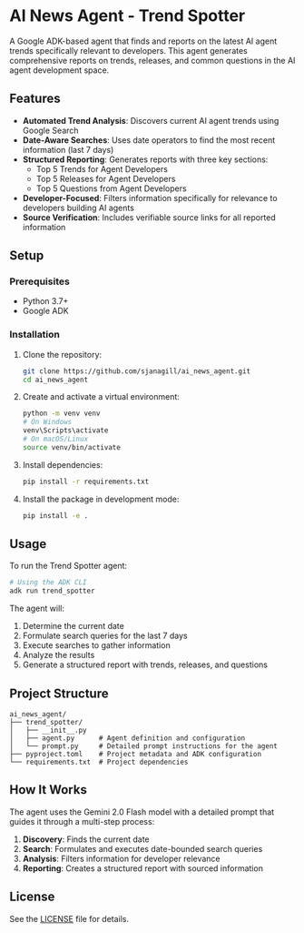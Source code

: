 # AI News Agent - Trend Spotter

A Google ADK-based agent that finds and reports on the latest AI agent trends specifically relevant to developers. This agent generates comprehensive reports on trends, releases, and common questions in the AI agent development space.

## Features

- **Automated Trend Analysis**: Discovers current AI agent trends using Google Search
- **Date-Aware Searches**: Uses date operators to find the most recent information (last 7 days)
- **Structured Reporting**: Generates reports with three key sections:
  - Top 5 Trends for Agent Developers
  - Top 5 Releases for Agent Developers
  - Top 5 Questions from Agent Developers
- **Developer-Focused**: Filters information specifically for relevance to developers building AI agents
- **Source Verification**: Includes verifiable source links for all reported information

## Setup

### Prerequisites

- Python 3.7+
- Google ADK

### Installation

1. Clone the repository:
   ```bash
   git clone https://github.com/sjanagill/ai_news_agent.git
   cd ai_news_agent
   ```

2. Create and activate a virtual environment:
   ```bash
   python -m venv venv
   # On Windows
   venv\Scripts\activate
   # On macOS/Linux
   source venv/bin/activate
   ```

3. Install dependencies:
   ```bash
   pip install -r requirements.txt
   ```

4. Install the package in development mode:
   ```bash
   pip install -e .
   ```

## Usage

To run the Trend Spotter agent:

```bash
# Using the ADK CLI
adk run trend_spotter
```

The agent will:
1. Determine the current date
2. Formulate search queries for the last 7 days
3. Execute searches to gather information
4. Analyze the results
5. Generate a structured report with trends, releases, and questions

## Project Structure

```
ai_news_agent/
├── trend_spotter/
│   ├── __init__.py
│   ├── agent.py      # Agent definition and configuration
│   └── prompt.py     # Detailed prompt instructions for the agent
├── pyproject.toml    # Project metadata and ADK configuration
└── requirements.txt  # Project dependencies
```

## How It Works

The agent uses the Gemini 2.0 Flash model with a detailed prompt that guides it through a multi-step process:

1. **Discovery**: Finds the current date
2. **Search**: Formulates and executes date-bounded search queries
3. **Analysis**: Filters information for developer relevance
4. **Reporting**: Creates a structured report with sourced information

## License

See the [LICENSE](LICENSE) file for details.